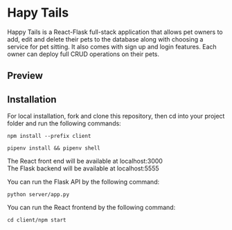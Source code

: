 # Hapy Tails

Happy Tails is a React-Flask full-stack application that allows pet owners to add, edit and delete their pets to the database along with choosing a service for pet sitting. It  also comes with sign up and login features. Each owner can deploy full CRUD operations on their pets. 

## Preview 





## Installation

For local installation, fork and clone this repository, then cd into your project folder and run the following commands:

`npm install --prefix client`

`pipenv install && pipenv shell`

The React front end will be available at localhost:3000 \
The Flask backend will be available at localhost:5555


You can run the Flask API by the following command:

`python server/app.py`

You can run the React frontend by the following command:

`cd client/npm start`

